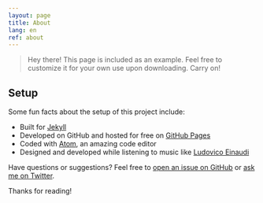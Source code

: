 ```yaml
---
layout: page
title: About
lang: en
ref: about
---
```


> Hey there! This page is included as an example. Feel free to customize it for your own use upon downloading. Carry on!

## Setup

Some fun facts about the setup of this project include:

* Built for [Jekyll](http://jekyllrb.com)
* Developed on GitHub and hosted for free on [GitHub Pages](https://pages.github.com)
* Coded with [Atom](https://atom.io), an amazing code editor
* Designed and developed while listening to music like [Ludovico Einaudi](https://open.spotify.com/track/6sVuwzZ4MPsviUE8wfw2n1)

Have questions or suggestions? Feel free to [open an issue on GitHub](https://github.com/connor-baer/physalis/issues/new) or [ask me on Twitter](https://twitter.com/connor_baer).

Thanks for reading!
